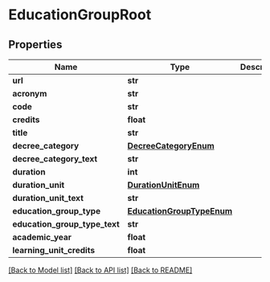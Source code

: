 # EducationGroupRoot


## Properties
Name | Type | Description | Notes
------------ | ------------- | ------------- | -------------
**url** | **str** |  | [optional] 
**acronym** | **str** |  | [optional] 
**code** | **str** |  | [optional] 
**credits** | **float** |  | [optional] 
**title** | **str** |  | [optional] 
**decree_category** | [**DecreeCategoryEnum**](DecreeCategoryEnum.md) |  | [optional] 
**decree_category_text** | **str** |  | [optional] 
**duration** | **int** |  | [optional] 
**duration_unit** | [**DurationUnitEnum**](DurationUnitEnum.md) |  | [optional] 
**duration_unit_text** | **str** |  | [optional] 
**education_group_type** | [**EducationGroupTypeEnum**](EducationGroupTypeEnum.md) |  | [optional] 
**education_group_type_text** | **str** |  | [optional] 
**academic_year** | **float** |  | [optional] 
**learning_unit_credits** | **float** |  | [optional] 

[[Back to Model list]](../README.md#documentation-for-models) [[Back to API list]](../README.md#documentation-for-api-endpoints) [[Back to README]](../README.md)


